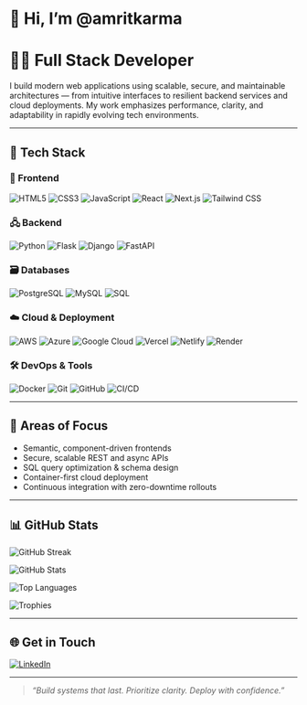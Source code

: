 # 👋 Hi, I’m @amritkarma

# 👨‍💻 Full Stack Developer

I build modern web applications using scalable, secure, and maintainable architectures — from intuitive interfaces to resilient backend services and cloud deployments. My work emphasizes performance, clarity, and adaptability in rapidly evolving tech environments.

---

## 🧰 Tech Stack

### 🎨 Frontend
![HTML5](https://img.shields.io/badge/HTML5-E34F26?style=for-the-badge&logo=html5&logoColor=white)
![CSS3](https://img.shields.io/badge/CSS3-1572B6?style=for-the-badge&logo=css3&logoColor=white)
![JavaScript](https://img.shields.io/badge/JavaScript-F7DF1E?style=for-the-badge&logo=javascript&logoColor=black)
![React](https://img.shields.io/badge/React-20232A?style=for-the-badge&logo=react&logoColor=61DAFB)
![Next.js](https://img.shields.io/badge/Next.js-000000?style=for-the-badge&logo=nextdotjs)
![Tailwind CSS](https://img.shields.io/badge/TailwindCSS-0EA5E9?style=for-the-badge&logo=tailwindcss&logoColor=white)

### 🖧 Backend
![Python](https://img.shields.io/badge/Python-3776AB?style=for-the-badge&logo=python&logoColor=white)
![Flask](https://img.shields.io/badge/Flask-000000?style=for-the-badge&logo=flask)
![Django](https://img.shields.io/badge/Django-092E20?style=for-the-badge&logo=django&logoColor=white)
![FastAPI](https://img.shields.io/badge/FastAPI-009688?style=for-the-badge&logo=fastapi&logoColor=white)

### 🗃️ Databases
![PostgreSQL](https://img.shields.io/badge/PostgreSQL-4169E1?style=for-the-badge&logo=postgresql&logoColor=white)
![MySQL](https://img.shields.io/badge/MySQL-4479A1?style=for-the-badge&logo=mysql&logoColor=white)
![SQL](https://img.shields.io/badge/SQL-003B57?style=for-the-badge&logo=sqlite&logoColor=white)

### ☁️ Cloud & Deployment
![AWS](https://img.shields.io/badge/AWS-232F3E?style=for-the-badge&logo=amazonaws&logoColor=white)
![Azure](https://img.shields.io/badge/Azure-0078D4?style=for-the-badge&logo=microsoftazure&logoColor=white)
![Google Cloud](https://img.shields.io/badge/GoogleCloud-4285F4?style=for-the-badge&logo=googlecloud&logoColor=white)
![Vercel](https://img.shields.io/badge/Vercel-000000?style=for-the-badge&logo=vercel&logoColor=white)
![Netlify](https://img.shields.io/badge/Netlify-00C7B7?style=for-the-badge&logo=netlify&logoColor=white)
![Render](https://img.shields.io/badge/Render-3F3D56?style=for-the-badge&logo=render&logoColor=white)

### 🛠 DevOps & Tools
![Docker](https://img.shields.io/badge/Docker-2496ED?style=for-the-badge&logo=docker&logoColor=white)
![Git](https://img.shields.io/badge/Git-F05032?style=for-the-badge&logo=git&logoColor=white)
![GitHub](https://img.shields.io/badge/GitHub-181717?style=for-the-badge&logo=github&logoColor=white)
![CI/CD](https://img.shields.io/badge/CI%2FCD-343434?style=for-the-badge&logo=githubactions&logoColor=white)

---

## 🎯 Areas of Focus

- Semantic, component-driven frontends  
- Secure, scalable REST and async APIs  
- SQL query optimization & schema design  
- Container-first cloud deployment  
- Continuous integration with zero-downtime rollouts  

---

## 📊 GitHub Stats

![GitHub Streak](https://streak-stats.demolab.com/?username=amritkarma&theme=default&hide_border=true)

![GitHub Stats](https://github-readme-stats.vercel.app/api?username=amritkarma&show_icons=true&theme=default&hide_border=true)

![Top Languages](https://github-readme-stats.vercel.app/api/top-langs/?username=amritkarma&layout=compact&hide_border=true)

![Trophies](https://github-profile-trophy.vercel.app/?username=amritkarma&theme=flat&no-frame=true&row=1&column=6)

---

## 🌐 Get in Touch

[![LinkedIn](https://img.shields.io/badge/LinkedIn-Connect-0A66C2?style=for-the-badge&logo=linkedin&logoColor=white)](https://linkedin.com/in/amritkarma)  
<!--
[![Portfolio](https://img.shields.io/badge/Portfolio-View-000000?style=for-the-badge&logo=firefox-browser&logoColor=white)](https://yourportfolio.com)  
[![Email](https://img.shields.io/badge/Email-Contact-D14836?style=for-the-badge&logo=gmail&logoColor=white)](mailto:youremail@example.com)
-->
---

> _“Build systems that last. Prioritize clarity. Deploy with confidence.”_

